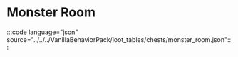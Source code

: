 # Monster Room

:::code language="json" source="../../../VanillaBehaviorPack/loot_tables/chests/monster_room.json":::